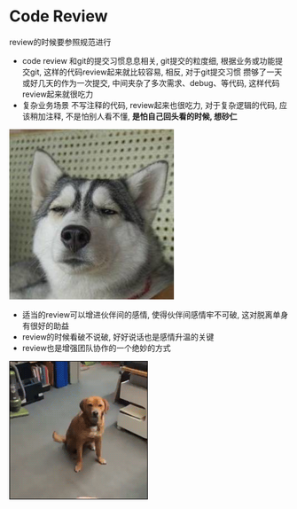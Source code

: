 # Code Review

review的时候要参照规范进行

- code review 和git的提交习惯息息相关, git提交的粒度细, 根据业务或功能提交git, 这样的代码review起来就比较容易, 相反, 对于git提交习惯 攒够了一天或好几天的作为一次提交, 中间夹杂了多次需求、debug、等代码, 这样代码review起来就很吃力
- 复杂业务场景 不写注释的代码, review起来也很吃力, 对于复杂逻辑的代码, 应该稍加注释, 不是怕别人看不懂, **是怕自己回头看的时候, 想砂仁**

![目光如炬](../resource/AOxW.jpeg)

- 适当的review可以增进伙伴间的感情, 使得伙伴间感情牢不可破, 这对脱离单身有很好的助益
- review的时候看破不说破, 好好说话也是感情升温的关键
- review也是增强团队协作的一个绝妙的方式

![团队协作](../resource/3pBY.gif)
